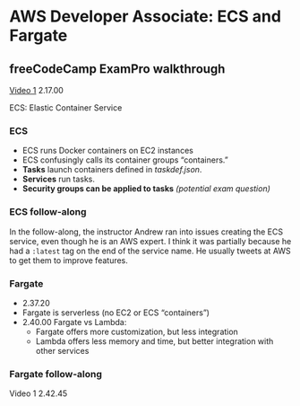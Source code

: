 # AWS Developer Associate: ECS and Fargate

## freeCodeCamp ExamPro walkthrough

[Video 1](https://youtu.be/RrKRN9zRBWs) 2.17.00

ECS: Elastic Container Service

### ECS

- ECS runs Docker containers on EC2 instances
- ECS confusingly calls its container groups “containers.”
- **Tasks** launch containers defined in _taskdef.json_.
- **Services** run tasks.
- **Security groups can be applied to tasks** _(potential exam question)_

### ECS follow-along

In the follow-along, the instructor Andrew ran into issues creating the ECS service, even though he is an AWS expert. I think it was partially because he had a `:latest` tag on the end of the service name. He usually tweets at AWS to get them to improve features.

### Fargate

- 2.37.20
- Fargate is serverless (no EC2 or ECS “containers”)
- 2.40.00 Fargate vs Lambda:
  - Fargate offers more customization, but less integration
  - Lambda offers less memory and time, but better integration with other services

### Fargate follow-along

Video 1 2.42.45

